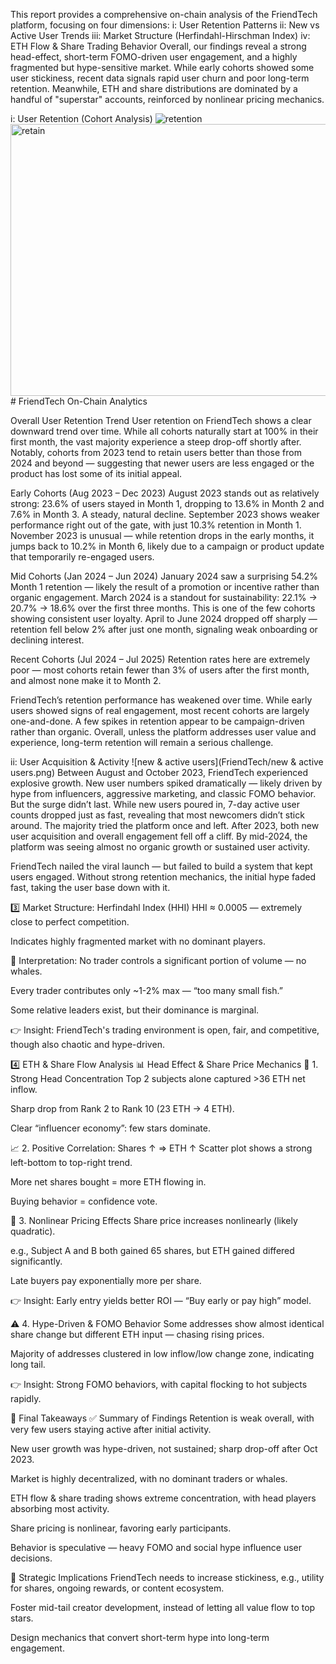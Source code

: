 This report provides a comprehensive on-chain analysis of the FriendTech platform, focusing on four dimensions:
    i: User Retention Patterns
    ii: New vs Active User Trends
    iii: Market Structure (Herfindahl-Hirschman Index)
    iv: ETH Flow & Share Trading Behavior
Overall, our findings reveal a strong head-effect, short-term FOMO-driven user engagement, and a highly fragmented but hype-sensitive market. While early cohorts showed some user stickiness, recent data signals rapid user churn and poor long-term retention. Meanwhile, ETH and share distributions are dominated by a handful of "superstar" accounts, reinforced by nonlinear pricing mechanics.

i: User Retention (Cohort Analysis)
![retention](FriendTech/retention.png)
<img width="1144" height="435" alt="retain" src="https://github.com/user-attachments/assets/554ad64f-bf87-44c9-899f-51030dc95f6e" /># FriendTech On-Chain Analytics

Overall User Retention Trend
User retention on FriendTech shows a clear downward trend over time. While all cohorts naturally start at 100% in their first month, the vast majority experience a steep drop-off shortly after. Notably, cohorts from 2023 tend to retain users better than those from 2024 and beyond — suggesting that newer users are less engaged or the product has lost some of its initial appeal.

Early Cohorts (Aug 2023 – Dec 2023)
August 2023 stands out as relatively strong: 23.6% of users stayed in Month 1, dropping to 13.6% in Month 2 and 7.6% in Month 3. A steady, natural decline.
September 2023 shows weaker performance right out of the gate, with just 10.3% retention in Month 1.
November 2023 is unusual — while retention drops in the early months, it jumps back to 10.2% in Month 6, likely due to a campaign or product update that temporarily re-engaged users.

Mid Cohorts (Jan 2024 – Jun 2024)
January 2024 saw a surprising 54.2% Month 1 retention — likely the result of a promotion or incentive rather than organic engagement.
March 2024 is a standout for sustainability: 22.1% → 20.7% → 18.6% over the first three months. This is one of the few cohorts showing consistent user loyalty.
April to June 2024 dropped off sharply — retention fell below 2% after just one month, signaling weak onboarding or declining interest.

Recent Cohorts (Jul 2024 – Jul 2025)
Retention rates here are extremely poor — most cohorts retain fewer than 3% of users after the first month, and almost none make it to Month 2.

FriendTech’s retention performance has weakened over time. While early users showed signs of real engagement, most recent cohorts are largely one-and-done. A few spikes in retention appear to be campaign-driven rather than organic. Overall, unless the platform addresses user value and experience, long-term retention will remain a serious challenge.


ii: User Acquisition & Activity
![new & active users](FriendTech/new & active users.png)
Between August and October 2023, FriendTech experienced explosive growth. New user numbers spiked dramatically — likely driven by hype from influencers, aggressive marketing, and classic FOMO behavior.
But the surge didn’t last. While new users poured in, 7-day active user counts dropped just as fast, revealing that most newcomers didn’t stick around. The majority tried the platform once and left.
After 2023, both new user acquisition and overall engagement fell off a cliff. By mid-2024, the platform was seeing almost no organic growth or sustained user activity.

FriendTech nailed the viral launch — but failed to build a system that kept users engaged. Without strong retention mechanics, the initial hype faded fast, taking the user base down with it.

3️⃣ Market Structure: Herfindahl Index (HHI)
HHI ≈ 0.0005 — extremely close to perfect competition.

Indicates highly fragmented market with no dominant players.

🧠 Interpretation:
No trader controls a significant portion of volume — no whales.

Every trader contributes only ~1-2% max — “too many small fish.”

Some relative leaders exist, but their dominance is marginal.

👉 Insight: FriendTech's trading environment is open, fair, and competitive, though also chaotic and hype-driven.

4️⃣ ETH & Share Flow Analysis
📊 Head Effect & Share Price Mechanics
💸 1. Strong Head Concentration
Top 2 subjects alone captured >36 ETH net inflow.

Sharp drop from Rank 2 to Rank 10 (23 ETH → 4 ETH).

Clear “influencer economy”: few stars dominate.

📈 2. Positive Correlation: Shares ↑ ⇒ ETH ↑
Scatter plot shows a strong left-bottom to top-right trend.

More net shares bought = more ETH flowing in.

Buying behavior = confidence vote.

🧮 3. Nonlinear Pricing Effects
Share price increases nonlinearly (likely quadratic).

e.g., Subject A and B both gained 65 shares, but ETH gained differed significantly.

Late buyers pay exponentially more per share.

👉 Insight: Early entry yields better ROI — “Buy early or pay high” model.

⚠️ 4. Hype-Driven & FOMO Behavior
Some addresses show almost identical share change but different ETH input — chasing rising prices.

Majority of addresses clustered in low inflow/low change zone, indicating long tail.

👉 Insight: Strong FOMO behaviors, with capital flocking to hot subjects rapidly.

📌 Final Takeaways
✅ Summary of Findings
Retention is weak overall, with very few users staying active after initial activity.

New user growth was hype-driven, not sustained; sharp drop-off after Oct 2023.

Market is highly decentralized, with no dominant traders or whales.

ETH flow & share trading shows extreme concentration, with head players absorbing most activity.

Share pricing is nonlinear, favoring early participants.

Behavior is speculative — heavy FOMO and social hype influence user decisions.

🔄 Strategic Implications
FriendTech needs to increase stickiness, e.g., utility for shares, ongoing rewards, or content ecosystem.

Foster mid-tail creator development, instead of letting all value flow to top stars.

Design mechanics that convert short-term hype into long-term engagement.



